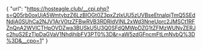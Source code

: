 {
  "url": "https://hosteagle.club/__cpi.php?s=Q05rb0oxUjA5WmtybzZ6LzBIOGt0Z3pxZzIxUU5zUVBseEtnalpjTmQ5SEdNdjA0SUhCa2NJV1ArV0tzZFBwRVB3RDRldVlNL2xWd3NneUprc2JMSCt1RFZnQnA2WVlCTHpOVDZwa3BUSkU5U3Q0SFdQMWpDZG1tZFMzWUNyZERJc2huS2EzTlpDaGVaV1NhdjhibFV3PT0%3D&r=aW5zdGFncmFtLmNvbQ%3D%3D&__cpo=1"
}
